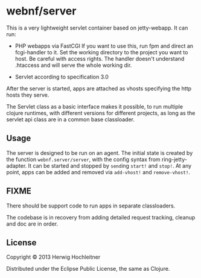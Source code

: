 # webnf/server

This is a very lightweight servlet container based on jetty-webapp.
It can run:

- PHP webapps via FastCGI
  If you want to use this, run fpm and direct
  an fcgi-handler to it.  Set the working directory to the project you
  want to host.  Be careful with access rights. The handler doesn't
  understand .htaccess and will serve the whole working dir.
  
- Servlet according to specification 3.0

After the server is started, apps are attached as vhosts specifying
the http hosts they serve.

The Servlet class as a basic interface makes it possible, to run
multiple clojure runtimes, with different versions for different
projects, as long as the servlet api class are in a common base
classloader.

## Usage

The server is designed to be run on an agent. The initial state is
created by the function `webnf.server/server`, with the config syntax
from ring-jetty-adapter. It can be started and stopped by `send`ing
`start!` and `stop!`. At any point, apps can be added and removed via
`add-vhost!` and `remove-vhost!`.

## FIXME

There should be support code to run apps in separate classloaders.

The codebase is in recovery from adding detailed request tracking,
cleanup and doc are in order.

## License

Copyright © 2013 Herwig Hochleitner

Distributed under the Eclipse Public License, the same as Clojure.
